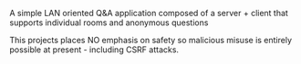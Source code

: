 A simple LAN oriented Q&A application composed of a  server + client that supports individual rooms and anonymous questions

This projects places NO emphasis on safety so malicious misuse is entirely possible at present - including CSRF attacks.
